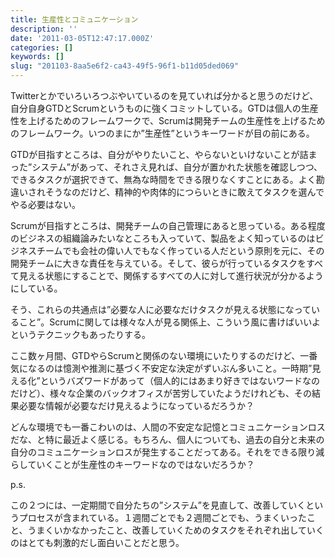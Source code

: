 ```yaml
---
title: 生産性とコミュニケーション
description: ''
date: '2011-03-05T12:47:17.000Z'
categories: []
keywords: []
slug: "201103-8aa5e6f2-ca43-49f5-96f1-b11d05ded069"
---
```

Twitterとかでいろいろつぶやいているのを見ていれば分かると思うのだけど、自分自身GTDとScrumというものに強くコミットしている。GTDは個人の生産性を上げるためのフレームワークで、Scrumは開発チームの生産性を上げるためのフレームワーク。いつのまにか”生産性”というキーワードが目の前にある。

GTDが目指すところは、自分がやりたいこと、やらないといけないことが詰まった”システム”があって、それさえ見れば、自分が置かれた状態を確認しつつ、できるタスクが選択できて、無為な時間をできる限りなくすことにある。よく勘違いされそうなのだけど、精神的や肉体的につらいときに敢えてタスクを選んでやる必要はない。

Scrumが目指すところは、開発チームの自己管理にあると思っている。ある程度のビジネスの組織論みたいなところも入っていて、製品をよく知っているのはビジネスチームでも会社の偉い人でもなく作っている人だという原則を元に、その開発チームに大きな責任を与えている。そして、彼らが行っているタスクをすべて見える状態にすることで、関係するすべての人に対して進行状況が分かるようにしている。

そう、これらの共通点は”必要な人に必要なだけタスクが見える状態になっていること”。Scrumに関しては様々な人が見る関係上、こういう風に書けばいいよというテクニックもあったりする。

ここ数ヶ月間、GTDやらScrumと関係のない環境にいたりするのだけど、一番気になるのは憶測や推測に基づく不安定な決定がずいぶん多いこと。一時期”見える化”というバズワードがあって（個人的にはあまり好きではないワードなのだけど）、様々な企業のバックオフィスが苦労していたようだけれども、その結果必要な情報が必要なだけ見えるようになっているだろうか？

どんな環境でも一番こわいのは、人間の不安定な記憶とコミュニケーションロスだな、と特に最近よく感じる。もちろん、個人についても、過去の自分と未来の自分のコミュニケーションロスが発生することだってある。それをできる限り減らしていくことが生産性のキーワードなのではないだろうか？

p.s.

この２つには、一定期間で自分たちの”システム”を見直して、改善していくというプロセスが含まれている。１週間ごとでも２週間ごとでも、うまくいったこと、うまくいかなかったこと、改善していくためのタスクをそれぞれ出していくのはとても刺激的だし面白いことだと思う。